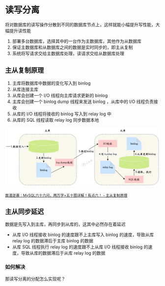 # 读写分离

将对数据库的读写操作分散到不同的数据库节点上，这样就能小幅提升写性能，大幅提升读性能

1. 部署多台数据库，选择其中的一台作为主数据库，其他作为从数据库
2. 保证主数据库和从数据库之间的数据是实时同步的，即主从复制
3. 系统将写请求交给主数据库处理，读请求交给从数据库处理





## 主从复制原理

1. 主库将数据库中数据的变化写入到 binlog
2. 从库连接主库
3. 从库会创建一个 I/O 线程向主库请求更新的 binlog
4. 主库会创建一个 binlog dump 线程来发送 binlog ，从库中的 I/O 线程负责接收
5. 从库的 I/O 线程将接收的 binlog 写入到 relay log 中
6. 从库的 SQL 线程读取 relay log 同步数据本地

![](./md.assets/master_slave_copy.png)

<small>[面渣逆袭：MySQL六十六问，两万字+五十图详解！有点六！ - 主从复制原理](https://mp.weixin.qq.com/s?__biz=MzkwODE5ODM0Ng==&mid=2247491831&idx=1&sn=ef4b4bfa81c00db71768dc6600a0916a&chksm=c0cf0852f7b88144460749605fbd6da0b34ca614a41cfec6315d5a61833a1ae0b5bcc1fb76b3&scene=178&cur_album_id=2041709347461709827#rd)</small>

## 主从同步延迟

数据是先写入到主库，再同步到从库的，这其中必然存在着延迟

- 从库 I/O 线程接收 binlog 的速度跟不上主库写入 binlog 的速度，导致从库 relay log 的数据滞后于主库 binlog 的数据
- 从库 SQL 线程执行 relay log 的速度跟不上从库 I/O 线程接收 binlog 的速度，导致从库的数据滞后于从库 relay log 的数据

### 如何解决









那读写分离的分配怎么实现呢？
